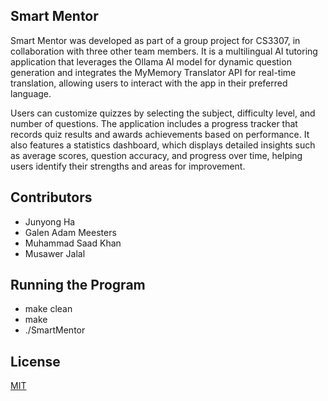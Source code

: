## Smart Mentor
Smart Mentor was developed as part of a group project for CS3307, in collaboration with three other team members. It is a multilingual AI tutoring application that leverages the Ollama AI model for dynamic question generation and integrates the MyMemory Translator API for real-time translation, allowing users to interact with the app in their preferred language.

Users can customize quizzes by selecting the subject, difficulty level, and number of questions. The application includes a progress tracker that records quiz results and awards achievements based on performance. It also features a statistics dashboard, which displays detailed insights such as average scores, question accuracy, and progress over time, helping users identify their strengths and areas for improvement.

## Contributors
- Junyong Ha
- Galen Adam Meesters
- Muhammad Saad Khan
- Musawer Jalal

## Running the Program
- make clean
- make
- ./SmartMentor

## License
[MIT](https://choosealicense.com/licenses/mit/)
